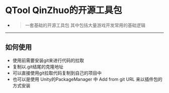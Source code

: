 # QTool   QinZhuo的开源工具包
- >  一套基础的开源工具包 其中包括大量游戏开发常用的基础逻辑
***
## 如何使用
- 使用前需要安装git来进行代码的拉取
- 复制以.git结尾的克隆地址
- 可以直接使用git拉取代码复制到自己的项目中
- 也可以是使用 Unity的PackageManager 中 Add from git URL 来以插件包的方式安装